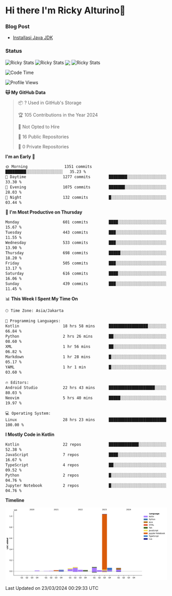 # Hi there I'm Ricky Alturino👋

### Blog Post

<!-- BLOG-POST-LIST:START -->

- [Installasi Java JDK](https://onirutla.medium.com/installasi-java-jdk-ec701beeb5cb?source=rss-d9d81c918cc9------2)
<!-- BLOG-POST-LIST:END -->

### Status

<img align="center" alt="Ricky Stats" src="https://github-readme-stats.vercel.app/api?username=Alturino&theme=dark&show_icons=true&hide_border=false" />
<img align="center" alt="Ricky Stats" src="https://github-readme-stats.vercel.app/api/top-langs/?username=Alturino&theme=dark&show_icons=true&layout=compact"/>
<img align="center" width="640px" src="https://github-readme-stats.vercel.app/api/wakatime?username=Alturino&layout=compact&hide_border=true&theme=dark">
<img align="center" alt="Ricky Stats" src="https://leetcard.jacoblin.cool/onirutla?border=0&radius=20&ext=activity"/>

<!--START_SECTION:waka-->
![Code Time](http://img.shields.io/badge/Code%20Time-135%20hrs%2043%20mins-blue)

![Profile Views](http://img.shields.io/badge/Profile%20Views-0-blue)

**🐱 My GitHub Data** 

> 📦 ? Used in GitHub's Storage 
 > 
> 🏆 105 Contributions in the Year 2024
 > 
> 🚫 Not Opted to Hire
 > 
> 📜 16 Public Repositories 
 > 
> 🔑 0 Private Repositories 
 > 
**I'm an Early 🐤** 

```text
🌞 Morning                1351 commits        █████████░░░░░░░░░░░░░░░░   35.23 % 
🌆 Daytime                1277 commits        ████████░░░░░░░░░░░░░░░░░   33.30 % 
🌃 Evening                1075 commits        ███████░░░░░░░░░░░░░░░░░░   28.03 % 
🌙 Night                  132 commits         █░░░░░░░░░░░░░░░░░░░░░░░░   03.44 % 
```
📅 **I'm Most Productive on Thursday** 

```text
Monday                   601 commits         ████░░░░░░░░░░░░░░░░░░░░░   15.67 % 
Tuesday                  443 commits         ███░░░░░░░░░░░░░░░░░░░░░░   11.55 % 
Wednesday                533 commits         ███░░░░░░░░░░░░░░░░░░░░░░   13.90 % 
Thursday                 698 commits         █████░░░░░░░░░░░░░░░░░░░░   18.20 % 
Friday                   505 commits         ███░░░░░░░░░░░░░░░░░░░░░░   13.17 % 
Saturday                 616 commits         ████░░░░░░░░░░░░░░░░░░░░░   16.06 % 
Sunday                   439 commits         ███░░░░░░░░░░░░░░░░░░░░░░   11.45 % 
```


📊 **This Week I Spent My Time On** 

```text
🕑︎ Time Zone: Asia/Jakarta

💬 Programming Languages: 
Kotlin                   18 hrs 58 mins      █████████████████░░░░░░░░   66.84 % 
Python                   2 hrs 26 mins       ██░░░░░░░░░░░░░░░░░░░░░░░   08.60 % 
XML                      1 hr 56 mins        ██░░░░░░░░░░░░░░░░░░░░░░░   06.82 % 
Markdown                 1 hr 28 mins        █░░░░░░░░░░░░░░░░░░░░░░░░   05.17 % 
YAML                     1 hr 1 min          █░░░░░░░░░░░░░░░░░░░░░░░░   03.60 % 

🔥 Editors: 
Android Studio           22 hrs 43 mins      ████████████████████░░░░░   80.03 % 
Neovim                   5 hrs 40 mins       █████░░░░░░░░░░░░░░░░░░░░   19.97 % 

💻 Operating System: 
Linux                    28 hrs 23 mins      █████████████████████████   100.00 % 
```

**I Mostly Code in Kotlin** 

```text
Kotlin                   22 repos            █████████████░░░░░░░░░░░░   52.38 % 
JavaScript               7 repos             ████░░░░░░░░░░░░░░░░░░░░░   16.67 % 
TypeScript               4 repos             ██░░░░░░░░░░░░░░░░░░░░░░░   09.52 % 
Python                   2 repos             █░░░░░░░░░░░░░░░░░░░░░░░░   04.76 % 
Jupyter Notebook         2 repos             █░░░░░░░░░░░░░░░░░░░░░░░░   04.76 % 
```



**Timeline**

![Lines of Code chart](https://raw.githubusercontent.com/Alturino/Alturino/main/assets/bar_graph.png)


 Last Updated on 23/03/2024 00:29:33 UTC
<!--END_SECTION:waka-->
